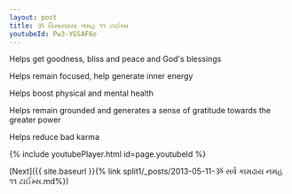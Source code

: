```yaml
---
layout: post
title: ૐ વિસારઘાયા નમહ ૧૧ ટાઈમ્સ
youtubeId: Pw3-YGSAF6o
---
```

 
 
Helps get goodness, bliss and peace and God's blessings
 
Helps remain focused, help generate inner energy 
 
Helps boost physical and mental health 
 
Helps remain grounded and generates a sense of gratitude towards the greater power 
 
Helps reduce bad karma
 
 
 
 


{% include youtubePlayer.html id=page.youtubeId %}
 
[Next]({{ site.baseurl }}{% link  split1/_posts/2013-05-11-ૐ સર્વ કામઢાય નમહ ૧૧ ટાઈમ્સ.md%})
 

